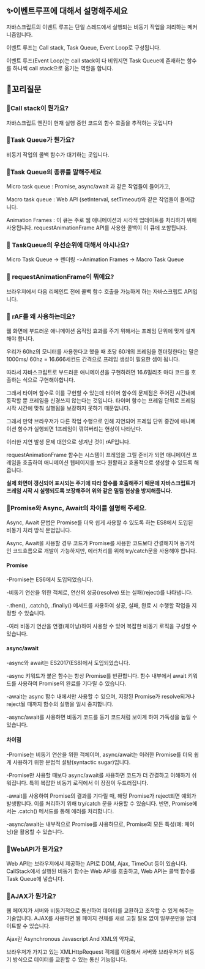 ## ✨이벤트루프에 대해서 설명해주세요

자바스크립트의 이벤트 루프는 단일 스레드에서 실행되는 비동기 작업을 처리하는 메커니즘입니다.

이벤트 루프는 Call stack, Task Queue, Event Loop로 구성됩니다.

이벤트 루프(Event Loop)는 call stack이 다 비워지면 Task Queue에 존재하는 함수를 하나씩 call stack으로 옮기는 역할을 합니다.

## 🔁꼬리질문

### 🤔Call stack이 뭔가요?

자바스크립트 엔진이 현재 실행 중인 코드의 함수 호출을 추적하는 곳입니다

### 🤔Task Queue가 뭔가요?

비동기 작업의 콜백 함수가 대기하는 곳입니다.

### 🤔Task Queue의 종류를 말해주세요

Micro task queue : Promise, async/await 과 같은 작업들이 들어가고,

Macro task queue : Web API (setInterval, setTimeout)와 같은 작업들이 들어갑니다.

Animation Frames : 이 큐는 주로 웹 애니메이션과 시각적 업데이트를 처리하기 위해 사용됩니다. requestAnimationFrame API를 사용한 콜백이 이 큐에 포함됩니다.

### 🤔 TaskQueue의 우선순위에 대해서 아시나요?

Micro Task Queue -> 렌더링 ->Animation Frames -> Macro Task Queue

### 🤔 requestAnimationFrame이 뭐에요?

브라우저에서 다음 리페인트 전에 콜백 함수 호출을 가능하게 하는 자바스크립트 API입니다.

### 🤔 rAF를 왜 사용하는데요?

웹 화면에 부드러운 애니메이션 움직임 효과를 주기 위해서는 프레임 단위에 맞게 설계해야 합니다.

우리가 60hz의 모니터를 사용한다고 했을 때 초당 60개의 프레임을 렌더링한다는 말은 1000ms/ 60hz = 16.666세컨드 간격으로 프레임 생성이 필요한 셈이 됩니다.

따라서 자바스크립트로 부드러운 애니메이션을 구현하려면 16.6밀리초 마다 코드를 호출하는 식으로 구현해야합니다.

그래서 타이머 함수로 이를 구현할 수 있는데 타이머 함수의 문제점은 주어진 시간내에 동작할 뿐 프레임을 신경쓰지 않는다는 것입니다. 타이머 함수는 프레임 단위로 프레임 시작 시간에 맞춰 실행됨을 보장하지 못하기 때문입니다.

그래서 만약 브라우저가 다른 작업 수행으로 인해 지연되어 프레임 단위 중간에 애니메이션 함수가 실행되면 1프레임이 깎여버리는 현상이 나타난다.

이러한 지연 발생 문제 대안으로 생겨난 것이 rAF입니다.

requestAnimationFrame 함수는 시스템이 프레임을 그릴 준비가 되면 애니메이션 프레임을 호출하여 애니메이션 웹페이지를 보다 원활하고 효율적으로 생성할 수 있도록 해줍니다.

**실제 화면이 갱신되어 표시되는 주기에 따라 함수를 호출해주기 때문에 자바스크립트가 프레임 시작 시 실행되도록 보장해주어 위와 같은 밀림 현상을 방지해줍니다.**

### 🤔Promise와 Async, Await의 차이를 설명해 주세요.

Async, Await 문법은 Promise를 더욱 쉽게 사용할 수 있도록 하는 ES8에서 도입된 비동기 처리 방식 문법입니다.

Async, Await을 사용할 경우 코드가 Promise를 사용한 코드보다 간결해지며 동기적인 코드흐름으로 개발이 가능하지만, 에러처리를 위해 try/catch문을 사용해야 합니다.

#### Promise

-Promise는 ES6에서 도입되었습니다.

-비동기 연산을 위한 객체로, 연산의 성공(resolve) 또는 실패(reject)를 나타냅니다.

-.then(), .catch(), .finally() 메서드를 사용하여 성공, 실패, 완료 시 수행할 작업을 지정할 수 있습니다.

-여러 비동기 연산을 연결(체이닝)하여 사용할 수 있어 복잡한 비동기 로직을 구성할 수 있습니다.

#### async/await

-async와 await는 ES2017(ES8)에서 도입되었습니다.

-async 키워드가 붙은 함수는 항상 Promise를 반환합니다. 함수 내부에서 await 키워드를 사용하여 Promise의 완료를 기다릴 수 있습니다.

-await는 async 함수 내에서만 사용할 수 있으며, 지정된 Promise가 resolve되거나 reject될 때까지 함수의 실행을 일시 중지합니다.

-async/await를 사용하면 비동기 코드를 동기 코드처럼 보이게 하여 가독성을 높일 수 있습니다.

#### 차이점

-Promise는 비동기 연산을 위한 객체이며, async/await는 이러한 Promise를 더욱 쉽게 사용하기 위한 문법적 설탕(syntactic sugar)입니다.

-Promise만 사용할 때보다 async/await를 사용하면 코드가 더 간결하고 이해하기 쉬워집니다. 특히 복잡한 비동기 로직에서 이 장점이 두드러집니다.

-await를 사용하여 Promise의 결과를 기다릴 때, 해당 Promise가 reject되면 예외가 발생합니다. 이를 처리하기 위해 try/catch 문을 사용할 수 있습니다. 반면, Promise에서는 .catch() 메서드를 통해 에러를 처리합니다.

-async/await는 내부적으로 Promise를 사용하므로, Promise의 모든 특성(예: 체이닝)을 활용할 수 있습니다.

### 🤔WebAPI가 뭔가요?

Web API는 브라우저에서 제공하는 API로 DOM, Ajax, TimeOut 등이 있습니다. CallStack에서 실행된 비동기 함수는 Web API를 호출하고, Web API는 콜백 함수를 Task Queue에 넣습니다.

### 🤔AJAX가 뭔가요?

웹 페이지가 서버와 비동기적으로 통신하여 데이터를 교환하고 조작할 수 있게 해주는 기술입니다. AJAX를 사용하면 웹 페이지 전체를 새로 고칠 필요 없이 일부분만을 업데이트할 수 있습니다.

Ajax란 Asynchronous Javascript And XML의 약자로,

브라우저가 가지고 있는 XMLHttpRequest 객체를 이용해서 서버와 브라우저가 비동기 방식으로 데이터를 교환할 수 있는 통신 기능입니다.
